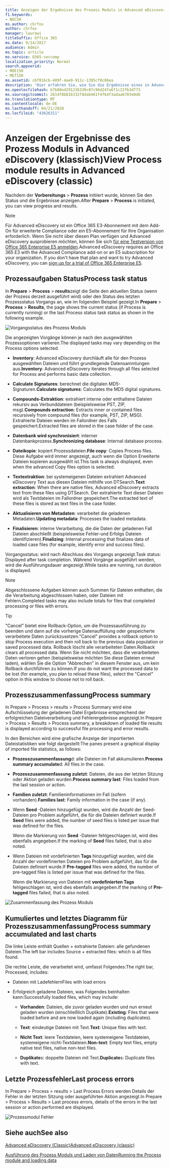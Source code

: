 ```yaml
---
title: Anzeigen der Ergebnisse des Prozess Moduls in Advanced eDiscovery
f1.keywords:
- NOCSH
ms.author: chrfox
author: chrfox
manager: laurawi
titleSuffix: Office 365
ms.date: 9/14/2017
audience: Admin
ms.topic: article
ms.service: O365-seccomp
localization_priority: Normal
search.appverid:
- MOE150
- MET150
ms.assetid: c6f016cb-409f-4ae9-911c-1395cf0c86ea
description: 'Hier erfahren Sie, wie Sie die Ergebnisse eines in Advanced eDiscovery ausgeführten Prozess Moduls finden, einschließlich Vorgangsstatus und Prozesszusammenfassung.  '
ms.openlocfilehash: b7b88ed291236330c87c96d24fa6f1c22fb3d773
ms.sourcegitcommit: 2614f8b81b332f8dab461f4f64f3adaa6703e0d6
ms.translationtype: MT
ms.contentlocale: de-DE
ms.lasthandoff: 04/21/2020
ms.locfileid: "43626311"
---
```

# <a name="view-process-module-results-in-advanced-ediscovery-classic"></a><span data-ttu-id="cad15-103">Anzeigen der Ergebnisse des Prozess Moduls in Advanced eDiscovery (klassisch)</span><span class="sxs-lookup"><span data-stu-id="cad15-103">View Process module results in Advanced eDiscovery (classic)</span></span>

<span data-ttu-id="cad15-104">Nachdem der **Vorbereitungs** \> **Prozess** initiiert wurde, können Sie den Status und die Ergebnisse anzeigen.</span><span class="sxs-lookup"><span data-stu-id="cad15-104">After **Prepare** \> **Process** is initiated, you can view progress and results.</span></span> 
  
> [!NOTE]
> <span data-ttu-id="cad15-p101">Für Advanced eDiscovery ist ein Office 365 E3-Abonnement mit dem Add-On für erweiterte Compliance oder ein E5-Abonnement für Ihre Organisation erforderlich. Wenn Sie nicht über diesen Plan verfügen und Advanced eDiscovery ausprobieren möchten, können Sie sich [für eine Testversion von Office 365 Enterprise E5 anmelden](https://go.microsoft.com/fwlink/p/?LinkID=698279).</span><span class="sxs-lookup"><span data-stu-id="cad15-p101">Advanced eDiscovery requires an Office 365 E3 with the Advanced Compliance add-on or an E5 subscription for your organization. If you don't have that plan and want to try Advanced eDiscovery, you can [sign up for a trial of Office 365 Enterprise E5](https://go.microsoft.com/fwlink/p/?LinkID=698279).</span></span> 
  
## <a name="process-task-status"></a><span data-ttu-id="cad15-107">Prozessaufgaben Status</span><span class="sxs-lookup"><span data-stu-id="cad15-107">Process task status</span></span>

<span data-ttu-id="cad15-108">In **Prepare** \> **Process** \> **results**zeigt die Seite den aktuellen Status (wenn der Prozess derzeit ausgeführt wird) oder den Status des letzten Prozessstatus Vorgangs an, wie im folgenden Beispiel gezeigt.</span><span class="sxs-lookup"><span data-stu-id="cad15-108">In **Prepare** \> **Process** \> **Results**, the page shows the current status (if Process is currently running) or the last Process status task status as shown in the following example.</span></span>
  
![Vorgangsstatus des Prozess Moduls](../media/9430f9e7-a4dd-47c7-ac2e-2c6a60fc948b.png)
  
<span data-ttu-id="cad15-110">Die angezeigten Vorgänge können je nach den ausgewählten Prozessoptionen variieren.</span><span class="sxs-lookup"><span data-stu-id="cad15-110">The displayed tasks may vary depending on the Process options selected.</span></span> 
  
- <span data-ttu-id="cad15-111">**Inventory**: Advanced eDiscovery durchläuft alle für den Prozess ausgewählten Dateien und führt grundlegende Datensammlungen aus.</span><span class="sxs-lookup"><span data-stu-id="cad15-111">**Inventory**: Advanced eDiscovery iterates through all files selected for Process and performs basic data collection.</span></span>
    
- <span data-ttu-id="cad15-112">**Calculate Signatures**: berechnet die digitalen MD5-Signaturen.</span><span class="sxs-lookup"><span data-stu-id="cad15-112">**Calculate signatures**: Calculates the MD5 digital signatures.</span></span>
    
- <span data-ttu-id="cad15-113">**Compounds-Extraktion**: extrahiert interne oder enthaltene Dateien rekursiv aus Verbunddateien (beispielsweise PST, ZIP, msg).</span><span class="sxs-lookup"><span data-stu-id="cad15-113">**Compounds extraction**: Extracts inner or contained files recursively from compound files (for example, PST, ZIP, MSG).</span></span> <span data-ttu-id="cad15-114">Extrahierte Dateien werden im Fallordner des Falls gespeichert.</span><span class="sxs-lookup"><span data-stu-id="cad15-114">Extracted files are stored in the case folder of the case.</span></span>
    
- <span data-ttu-id="cad15-115">**Datenbank wird synchronisiert**: interner Datenbankprozess.</span><span class="sxs-lookup"><span data-stu-id="cad15-115">**Synchronizing database**: Internal database process.</span></span>
    
- <span data-ttu-id="cad15-116">**Dateikopie**: kopiert Prozessdateien.</span><span class="sxs-lookup"><span data-stu-id="cad15-116">**File copy**: Copies Process files.</span></span> <span data-ttu-id="cad15-117">Diese Aufgabe wird immer angezeigt, auch wenn die Option Erweiterte Dateien kopieren ausgewählt ist.</span><span class="sxs-lookup"><span data-stu-id="cad15-117">This task is always displayed, even when the advanced Copy files option is selected.</span></span>
    
- <span data-ttu-id="cad15-118">**Textextraktion**: bei systemeigenen Dateien extrahiert Advanced eDiscovery Text aus diesen Dateien mithilfe von DTSearch.</span><span class="sxs-lookup"><span data-stu-id="cad15-118">**Text extraction**: When there are native files, Advanced eDiscovery extracts text from these files using DTSearch.</span></span> <span data-ttu-id="cad15-119">Der extrahierte Text dieser Dateien wird als Textdateien im Fallordner gespeichert.</span><span class="sxs-lookup"><span data-stu-id="cad15-119">The extracted text of these files is stored as text files in the case folder.</span></span>
    
- <span data-ttu-id="cad15-120">**Aktualisieren von Metadaten**: verarbeitet die geladenen Metadaten.</span><span class="sxs-lookup"><span data-stu-id="cad15-120">**Updating metadata**: Processes the loaded metadata.</span></span> 
    
- <span data-ttu-id="cad15-121">**Finalisieren**: interne Verarbeitung, die die Daten der geladenen Fall Dateien abschließt (beispielsweise Fehler-und Erfolgs Dateien identifizieren).</span><span class="sxs-lookup"><span data-stu-id="cad15-121">**Finalizing**: Internal processing that finalizes data of loaded case files (for example, identify error and success files).</span></span> 
    
<span data-ttu-id="cad15-122">Vorgangsstatus: wird nach Abschluss des Vorgangs angezeigt.</span><span class="sxs-lookup"><span data-stu-id="cad15-122">Task status: Displayed after task completion.</span></span> <span data-ttu-id="cad15-123">Während Vorgänge ausgeführt werden, wird die Ausführungsdauer angezeigt.</span><span class="sxs-lookup"><span data-stu-id="cad15-123">While tasks are running, run duration is displayed.</span></span>
  
> [!NOTE]
> <span data-ttu-id="cad15-124">Abgeschlossene Aufgaben können auch Summen für Dateien enthalten, die die Verarbeitung abgeschlossen haben, oder Dateien mit Fehlern.</span><span class="sxs-lookup"><span data-stu-id="cad15-124">Completed tasks may also include totals for files that completed processing or files with errors.</span></span> 
  
> [!TIP]
> <span data-ttu-id="cad15-125">"Cancel" bietet eine Rollback-Option, um die Prozessausführung zu beenden und dann auf die vorherige Datenauffüllung oder gespeicherte verarbeitete Daten zurückzusetzen.</span><span class="sxs-lookup"><span data-stu-id="cad15-125">"Cancel" provides a rollback option to stop Process execution and then roll back to the previous data population or saved processed data.</span></span> <span data-ttu-id="cad15-126">Rollback löscht alle verarbeiteten Daten.</span><span class="sxs-lookup"><span data-stu-id="cad15-126">Rollback clears all processed data.</span></span> <span data-ttu-id="cad15-127">Wenn Sie nicht möchten, dass die verarbeiteten Daten verloren gehen (beispielsweise möchten Sie diese Dateien erneut laden), wählen Sie die Option "Abbrechen" in diesem Fenster aus, um kein Rollback durchführen zu können.</span><span class="sxs-lookup"><span data-stu-id="cad15-127">If you do not want the processed data to be lost (for example, you plan to reload these files), select the "Cancel" option in this window to choose not to roll back.</span></span> 
  
## <a name="process-summary"></a><span data-ttu-id="cad15-128">Prozesszusammenfassung</span><span class="sxs-lookup"><span data-stu-id="cad15-128">Process summary</span></span>

<span data-ttu-id="cad15-129">In Prepare \> Process \> results \> Process Summary wird eine Aufschlüsselung der geladenen Datei Ergebnisse entsprechend der erfolgreichen Dateiverarbeitung und Fehlerergebnisse angezeigt.</span><span class="sxs-lookup"><span data-stu-id="cad15-129">In Prepare \> Process \> Results \> Process summary, a breakdown of loaded file results is displayed according to successful file processing and error results.</span></span>
  
<span data-ttu-id="cad15-130">In den Bereichen wird eine grafische Anzeige der importierten Dateistatistiken wie folgt dargestellt:</span><span class="sxs-lookup"><span data-stu-id="cad15-130">The panes present a graphical display of imported file statistics, as follows:</span></span>
  
- <span data-ttu-id="cad15-131">**Prozesszusammenfassung**d: alle Dateien im Fall akkumulieren.</span><span class="sxs-lookup"><span data-stu-id="cad15-131">**Process summary accumulate**d: All files in the case.</span></span>
    
- <span data-ttu-id="cad15-132">**Prozesszusammenfassung zuletzt**: Dateien, die aus der letzten Sitzung oder Aktion geladen wurden.</span><span class="sxs-lookup"><span data-stu-id="cad15-132">**Process summary last**: Files loaded from the last session or action.</span></span> 
    
- <span data-ttu-id="cad15-133">**Familien zuletzt**: Familieninformationen im Fall (sofern vorhanden).</span><span class="sxs-lookup"><span data-stu-id="cad15-133">**Families last**: Family information in the case (if any).</span></span>
    
- <span data-ttu-id="cad15-134">Wenn **Seed** -Dateien hinzugefügt wurden, wird die Anzahl der Seed-Dateien pro Problem aufgeführt, die für die Dateien definiert wurde.</span><span class="sxs-lookup"><span data-stu-id="cad15-134">If **Seed** files were added, the number of seed files is listed per issue that was defined for the files.</span></span> 
    
    <span data-ttu-id="cad15-135">Wenn die Markierung von **Seed** -Dateien fehlgeschlagen ist, wird dies ebenfalls angegeben.</span><span class="sxs-lookup"><span data-stu-id="cad15-135">If the marking of **Seed** files failed, that is also noted.</span></span> 
    
- <span data-ttu-id="cad15-136">Wenn Dateien mit vordefinierten **Tags** hinzugefügt wurden, wird die Anzahl der vordefinierten Dateien pro Problem aufgeführt, das für die Dateien definiert wurde.</span><span class="sxs-lookup"><span data-stu-id="cad15-136">If **Pre-tagged** files were added, the number of pre-tagged files is listed per issue that was defined for the files.</span></span> 
    
    <span data-ttu-id="cad15-137">Wenn die Markierung von Dateien mit **vordefinierten Tags** fehlgeschlagen ist, wird dies ebenfalls angegeben.</span><span class="sxs-lookup"><span data-stu-id="cad15-137">If the marking of **Pre-tagged** files failed, that is also noted.</span></span> 
    
![Zusammenfassung des Prozess Moduls](../media/2086a691-9e3d-4117-beb2-a5c3a9a4cc94.png)
  
## <a name="process-summary-accumulated-and-last-charts"></a><span data-ttu-id="cad15-139">Kumuliertes und letztes Diagramm für Prozesszusammenfassung</span><span class="sxs-lookup"><span data-stu-id="cad15-139">Process summary accumulated and last charts</span></span>

<span data-ttu-id="cad15-140">Die linke Leiste enthält Quellen + extrahierte Dateien: alle gefundenen Dateien.</span><span class="sxs-lookup"><span data-stu-id="cad15-140">The left bar includes Source + extracted files: which is all files found.</span></span> 
  
<span data-ttu-id="cad15-141">Die rechte Leiste, die verarbeitet wird, umfasst Folgendes:</span><span class="sxs-lookup"><span data-stu-id="cad15-141">The right bar, Processed, includes:</span></span>
  
- <span data-ttu-id="cad15-142">Dateien mit Ladefehlern</span><span class="sxs-lookup"><span data-stu-id="cad15-142">Files with load errors</span></span>
    
- <span data-ttu-id="cad15-143">Erfolgreich geladene Dateien, was Folgendes beinhalten kann:</span><span class="sxs-lookup"><span data-stu-id="cad15-143">Successfully loaded files, which may include:</span></span> 
    
  - <span data-ttu-id="cad15-144">**Vorhanden**: Dateien, die zuvor geladen wurden und nun erneut geladen wurden (einschließlich Duplikate).</span><span class="sxs-lookup"><span data-stu-id="cad15-144">**Existing**: Files that were loaded before and are now loaded again (including duplicates).</span></span>
    
  - <span data-ttu-id="cad15-145">**Text**: eindeutige Dateien mit Text.</span><span class="sxs-lookup"><span data-stu-id="cad15-145">**Text**: Unique files with text.</span></span>
    
  - <span data-ttu-id="cad15-146">**Nicht Text**: leere Textdateien, leere systemeigene Textdateien, systemeigene nicht-Textdateien.</span><span class="sxs-lookup"><span data-stu-id="cad15-146">**Non-text**: Empty text files, empty native text files, native non-text files.</span></span> 
    
  - <span data-ttu-id="cad15-147">**Duplikate**s: doppelte Dateien mit Text.</span><span class="sxs-lookup"><span data-stu-id="cad15-147">**Duplicate**s: Duplicate files with text.</span></span>
    
## <a name="last-process-errors"></a><span data-ttu-id="cad15-148">Letzte Prozessfehler</span><span class="sxs-lookup"><span data-stu-id="cad15-148">Last process errors</span></span>

<span data-ttu-id="cad15-149">In Prepare \> Process \> results \> Last Process Errors werden Details der Fehler in der letzten Sitzung oder ausgeführten Aktion angezeigt.</span><span class="sxs-lookup"><span data-stu-id="cad15-149">In Prepare \> Process \> Results \> Last process errors, details of the errors in the last session or action performed are displayed.</span></span>
  
![Prozessmodul Fehler](../media/4771d0f4-4217-445a-9ba4-8b6541c5ad09.png)
  
## <a name="see-also"></a><span data-ttu-id="cad15-151">Siehe auch</span><span class="sxs-lookup"><span data-stu-id="cad15-151">See also</span></span>

[<span data-ttu-id="cad15-152">Advanced eDiscovery (Classic)</span><span class="sxs-lookup"><span data-stu-id="cad15-152">Advanced eDiscovery (classic)</span></span>](office-365-advanced-ediscovery.md)
  
[<span data-ttu-id="cad15-153">Ausführung des Prozess Moduls und Laden von Daten</span><span class="sxs-lookup"><span data-stu-id="cad15-153">Running the Process module and loading data</span></span>](run-the-process-module-and-load-data-in-advanced-ediscovery.md)

